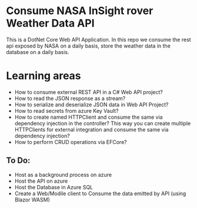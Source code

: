 # Consume NASA InSight rover Weather Data API

This is a DotNet Core Web API Application. In this repo we consume the rest api exposed by NASA on a daily basis, store the weather data in the database on a daily basis.


# Learning areas

- How to consume external REST API in a C# Web API project?
- How to read the JSON response as a stream?
- How to serialize and deserialize JSON data in Web API Project?
- How to read secrets from azure Key Vault?
- How to create named HTTPClient and consume the same via dependency injection in the controller? This way you can create multiple HTTPClients for external integration and consume the same via dependency injection?
- How to perform CRUD operations via EFCore?

## To Do:
- Host as a background process on azure
- Host the API on azure
- Host the Database in Azure SQL
- Create a Web/Modile client to Consume the data emitted by API (using Blazor WASM)
